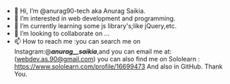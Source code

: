 - 👋 Hi, I’m @anurag90-tech aka Anurag Saikia.
- 👀 I’m interested in web development and programming.
- 🌱 I’m currently learning some js library's;like jQuery,etc.
- 💞️ I’m looking to collaborate on ...
- 📫 How to reach me :you can search me on Instagram:@___anurag__saikia___,and you can email me at: (webdev.as.90@gmail.com) you can also find me on Sololearn
: https://www.sololearn.com/profile/16699473
And also in GitHub. 
                  Thank You.

<!---
anurag90-tech/anurag90-tech is a ✨ special ✨ repository because its `README.md` (this file) appears on your GitHub profile.
You can click the Preview link to take a look at your changes.
--->
